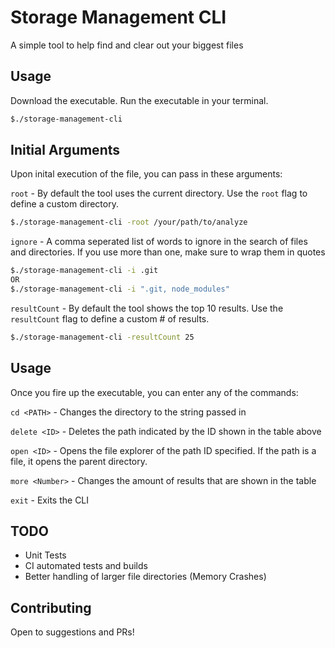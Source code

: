 # Storage Management CLI

A simple tool to help find and clear out your biggest files

## Usage

Download the executable.
Run the executable in your terminal.

```bash
$./storage-management-cli
```

## Initial Arguments

Upon inital execution of the file, you can pass in these arguments:

`root` - By default the tool uses the current directory. Use the `root` flag to define a custom directory.

```bash
$./storage-management-cli -root /your/path/to/analyze
```

`ignore` - A comma seperated list of words to ignore in the search of files and directories. If you use more than one, make sure to wrap them in quotes

```bash
$./storage-management-cli -i .git
OR
$./storage-management-cli -i ".git, node_modules"
```

`resultCount` - By default the tool shows the top 10 results. Use the `resultCount` flag to define a custom # of results.

```bash
$./storage-management-cli -resultCount 25
```

## Usage

Once you fire up the executable, you can enter any of the commands:

`cd <PATH>` - Changes the directory to the string passed in

`delete <ID>` - Deletes the path indicated by the ID shown in the table above

`open <ID>` - Opens the file explorer of the path ID specified. If the path is a file, it opens the parent directory.

`more <Number>` - Changes the amount of results that are shown in the table

`exit` - Exits the CLI

## TODO

- Unit Tests
- CI automated tests and builds
- Better handling of larger file directories (Memory Crashes)

## Contributing

Open to suggestions and PRs!
